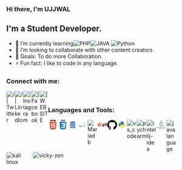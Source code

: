 ### Hi there, I'm UJJWAL 

## I'm a Student Developer.
- 🌱 I’m currently learning<img alt="PHP" src="https://upload.wikimedia.org/wikipedia/commons/thumb/2/27/PHP-logo.svg/1200px-PHP-logo.svg.png" height="17"/><img alt="JAVA" src="https://www.giosdatascience.com/wp-content/uploads/2018/08/java-logo.png" height="17"/> <img alt="Python" src="https://cdn4.iconfinder.com/data/icons/logos-and-brands/512/267_Python_logo-512.png" height="17"/>
- 👯 I’m looking to collaborate with other content creators
- 🥅 Goals: To do more Collaboration. 
- ⚡ Fun fact: I like to code in any language.

### Connect with me:

<a href="" target="_blank">
    <img align="left" alt="/ | Twitter" width="22px" src="https://cdn.jsdelivr.net/npm/simple-icons@v3/icons/twitter.svg" />
</a>
<a href="" target="_blank">
    <img align="left" alt="/ | LinkedIn" width="22px" src="https://cdn.jsdelivr.net/npm/simple-icons@v3/icons/linkedin.svg" />
</a>
<a href="" target="_blank">
    <img align="left" alt=" | Instagram" width="22px" src="https://cdn.jsdelivr.net/npm/simple-icons@v3/icons/instagram.svg" />
</a>
<a href="" target="_blank">
    <img align="left" alt=" | Facebook" width="22px" src="https://cdn.jsdelivr.net/npm/simple-icons@v3/icons/facebook.svg" />
</a>
<a href="https://vicky-zen.github.io/vicky-zen/" target="_blank">
    <img align="left" alt=" | WEBSITE" width="22px" src="https://www.vhv.rs/dpng/d/215-2156559_icon-png-mozilla-firefox-logo-mozilla-firefox-icon.png" />
</a>
<br>

### Languages and Tools:
<img align="left" alt="HTML5" width="26px" src="https://raw.githubusercontent.com/github/explore/80688e429a7d4ef2fca1e82350fe8e3517d3494d/topics/html/html.png" />
<img align="left" alt="CSS3" width="26px" src="https://raw.githubusercontent.com/github/explore/80688e429a7d4ef2fca1e82350fe8e3517d3494d/topics/css/css.png" />
<img align="left" alt="SQL" width="26px" src="https://raw.githubusercontent.com/github/explore/80688e429a7d4ef2fca1e82350fe8e3517d3494d/topics/sql/sql.png" />
<img align="left" alt="MySQL" width="26px" src="https://raw.githubusercontent.com/github/explore/80688e429a7d4ef2fca1e82350fe8e3517d3494d/topics/mysql/mysql.png" />
<img align="left" alt="Mariadb" width="26px" src="https://severalnines.com/sites/default/files/mariadb_logo_6.png" />
<img align="left" alt="Git" width="26px" src="https://raw.githubusercontent.com/github/explore/80688e429a7d4ef2fca1e82350fe8e3517d3494d/topics/git/git.png" />
<img align="left" alt="GitHub" width="26px" src="https://raw.githubusercontent.com/github/explore/78df643247d429f6cc873026c0622819ad797942/topics/github/github.png" />
<img align="left" alt="GitHub" width="26px" src="https://raw.githubusercontent.com/github/explore/78df643247d429f6cc873026c0622819ad797942/topics/python/python.png" />
<img align="left" alt="vs_code" width="26px" src="https://upload.wikimedia.org/wikipedia/commons/thumb/2/2d/Visual_Studio_Code_1.18_icon.svg/1200px-Visual_Studio_Code_1.18_icon.svg.png" />
<img align="left" alt="pycharm" width="26px" src="https://banner2.cleanpng.com/20180617/hev/kisspng-pycharm-intellij-idea-jetbrains-integrated-develop-jbj-5b25ebbd21dbe9.7593892615292118371387.jpg" />
<img align="left" alt="intellij-idea" width="26px" src="https://b1.pngbarn.com/png/119/386/clay-os-6-a-macos-icon-intellij-idea-ij-logo-png-clip-art.png" />
<img align="left" alt="C language" width="26px" src="https://raw.githubusercontent.com/github/explore/80688e429a7d4ef2fca1e82350fe8e3517d3494d/topics/c/c.png" />
<img align="left" alt="java language" width="26px" src="https://www.giosdatascience.com/wp-content/uploads/2018/08/java-logo.png" />
<img align="left" alt="kali linux" width="70" src="https://www.kali.org/wp-content/uploads/2015/09/kali-2.0-website-logo.png" />


<br />
<br />

![vicky-zen](https://github-readme-stats.vercel.app/api?username=vicky-zen&include_all_commits=true&show_icons=true&hide_border=true)



